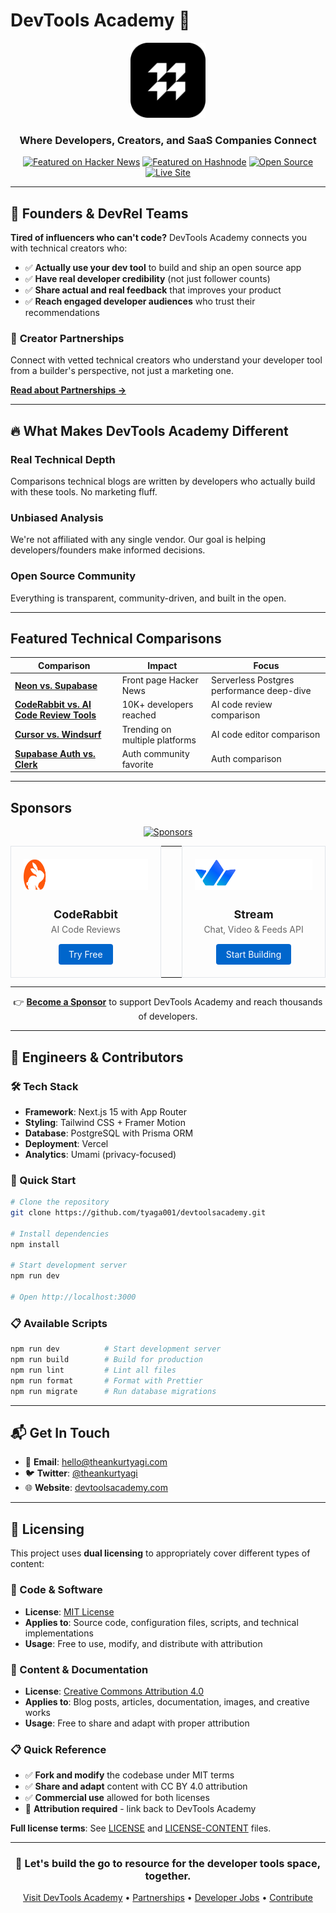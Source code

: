 # DevTools Academy 🚀

<div align="center">
  <img src="public/icons/icon-256x256.png" alt="DevTools Academy Logo" width="120" height="120" />
  
  <h3>Where Developers, Creators, and SaaS Companies Connect</h3>
  
  [![Featured on Hacker News](https://img.shields.io/badge/Featured-Hacker%20News-orange?style=flat-square)](https://news.ycombinator.com)
  [![Featured on Hashnode](https://img.shields.io/badge/Featured-Hashnode-blue?style=flat-square)](https://hashnode.com)
  [![Open Source](https://img.shields.io/badge/Open%20Source-❤️-red?style=flat-square)](https://github.com/tyaga001/devtoolsacademy)
  [![Live Site](https://img.shields.io/badge/Live-devtoolsacademy.com-green?style=flat-square)](https://www.devtoolsacademy.com)
</div>

---

## 🎯 **Founders & DevRel Teams**

**Tired of influencers who can't code?** DevTools Academy connects you with technical creators who:

- ✅ **Actually use your dev tool** to build and ship an open source app
- ✅ **Have real developer credibility** (not just follower counts)
- ✅ **Share actual and real feedback** that improves your product
- ✅ **Reach engaged developer audiences** who trust their recommendations

### 🤝 **Creator Partnerships**

Connect with vetted technical creators who understand your developer tool from a builder's perspective, not just a marketing one.

**[Read about Partnerships →](https://www.devtoolsacademy.com/creator-partnerships)**

---

## 🔥 **What Makes DevTools Academy Different**

### **Real Technical Depth**

Comparisons technical blogs are written by developers who actually build with these tools. No marketing fluff.

### **Unbiased Analysis**

We're not affiliated with any single vendor. Our goal is helping developers/founders make informed decisions.

### **Open Source Community**

Everything is transparent, community-driven, and built in the open.

---

## **Featured Technical Comparisons**

| Comparison                                                                                                                | Impact                         | Focus                                     |
| ------------------------------------------------------------------------------------------------------------------------- | ------------------------------ | ----------------------------------------- |
| [**Neon vs. Supabase**](https://www.devtoolsacademy.com/blog/neon-vs-supabase)                                            | Front page Hacker News         | Serverless Postgres performance deep-dive |
| [**CodeRabbit vs. AI Code Review Tools**](https://www.devtoolsacademy.com/blog/coderabbit-vs-others-ai-code-review-tools) | 10K+ developers reached        | AI code review comparison                 |
| [**Cursor vs. Windsurf**](https://www.devtoolsacademy.com/blog/cursor-vs-windsurf)                                        | Trending on multiple platforms | AI code editor comparison                 |
| [**Supabase Auth vs. Clerk**](https://www.devtoolsacademy.com/blog/supabase-vs-clerk)                                     | Auth community favorite        | Auth comparison                           |

---

## **Sponsors**

<div align="center">

[![Sponsors](https://img.shields.io/badge/Sponsors-💎%20Trusted-blue)](https://www.devtoolsacademy.com/creator-partnerships/)

<table>
  <tr>
    <td align="center" width="350px" style="padding: 20px; border: 1px solid #e1e5e9; border-radius: 8px; margin: 10px;">
      <a href="https://coderabbit.ai/?ref=devtoolsacademy" target="_blank" rel="noopener noreferrer">
        <img src="https://raw.githubusercontent.com/tyaga001/devtoolsacademy/main/src/assets/coderabbit.svg" alt="CodeRabbit" height="50" style="margin-bottom: 15px;" />
      </a>
      <br />
      <h4 style="margin: 10px 0 5px 0; font-size: 18px;">CodeRabbit</h4>
      <p style="margin: 5px 0; color: #666; font-size: 14px;">AI Code Reviews</p>
      <a href="https://www.coderabbit.ai/?ref=devtoolsacademy" target="_blank" rel="noopener noreferrer" style="display: inline-block; margin-top: 10px; padding: 8px 16px; background: #0066cc; color: white; text-decoration: none; border-radius: 4px; font-size: 14px;">Try Free</a>
    </td>
    <td width="50px"></td>
    <td align="center" width="350px" style="padding: 20px; border: 1px solid #e1e5e9; border-radius: 8px; margin: 10px;">
      <a href="https://getstream.io/?utm_source=opensource&utm_medium=referral&utm_content=&utm_campaign=devtoolsacademy" target="_blank" rel="noopener noreferrer">
        <img src="https://raw.githubusercontent.com/tyaga001/devtoolsacademy/main/src/assets/stream.png" alt="Stream" height="50" style="margin-bottom: 15px;" />
      </a>
      <br />
      <h4 style="margin: 10px 0 5px 0; font-size: 18px;">Stream</h4>
      <p style="margin: 5px 0; color: #666; font-size: 14px;">Chat, Video & Feeds API</p>
      <a href="https://getstream.io/chat/react-chat/tutorial/?utm_source=opensource&utm_medium=referral&utm_content=&utm_campaign=devtoolsacademy" target="_blank" rel="noopener noreferrer" style="display: inline-block; margin-top: 10px; padding: 8px 16px; background: #0066cc; color: white; text-decoration: none; border-radius: 4px; font-size: 14px;">Start Building</a>
    </td>
  </tr>
</table>

---

👉 [**Become a Sponsor**](https://www.devtoolsacademy.com/creator-partnerships/) to support DevTools Academy and reach thousands of developers.

</div>

---

## 💼 **Engineers & Contributors**

### **🛠️ Tech Stack**

- **Framework**: Next.js 15 with App Router
- **Styling**: Tailwind CSS + Framer Motion
- **Database**: PostgreSQL with Prisma ORM
- **Deployment**: Vercel
- **Analytics**: Umami (privacy-focused)

### **🚀 Quick Start**

```bash
# Clone the repository
git clone https://github.com/tyaga001/devtoolsacademy.git

# Install dependencies
npm install

# Start development server
npm run dev

# Open http://localhost:3000
```

### **📋 Available Scripts**

```bash
npm run dev          # Start development server
npm run build        # Build for production
npm run lint         # Lint all files
npm run format       # Format with Prettier
npm run migrate      # Run database migrations
```

---

## 📬 **Get In Touch**

- 💌 **Email**: [hello@theankurtyagi.com](mailto:hello@theankurtyagi.com)
- 🐦 **Twitter**: [@theankurtyagi](https://twitter.com/theankurtyagi)
- 🌐 **Website**: [devtoolsacademy.com](https://www.devtoolsacademy.com)

---

## 📄 **Licensing**

This project uses **dual licensing** to appropriately cover different types of content:

### **🔧 Code & Software**

- **License**: [MIT License](LICENSE)
- **Applies to**: Source code, configuration files, scripts, and technical implementations
- **Usage**: Free to use, modify, and distribute with attribution

### **📝 Content & Documentation**

- **License**: [Creative Commons Attribution 4.0](LICENSE-CONTENT)
- **Applies to**: Blog posts, articles, documentation, images, and creative works
- **Usage**: Free to share and adapt with proper attribution

### **📋 Quick Reference**

- ✅ **Fork and modify** the codebase under MIT terms
- ✅ **Share and adapt** content with CC BY 4.0 attribution
- ✅ **Commercial use** allowed for both licenses
- 🙏 **Attribution required** - link back to DevTools Academy

**Full license terms**: See [LICENSE](LICENSE) and [LICENSE-CONTENT](LICENSE-CONTENT) files.

---

<div align="center">
  <h3>🚀 Let's build the go to resource for the developer tools space, together.</h3>
  
  <p>
    <a href="https://www.devtoolsacademy.com">Visit DevTools Academy</a> •
    <a href="https://www.devtoolsacademy.com/creator-partnerships">Partnerships</a> •
    <a href="https://www.devtoolsacademy.com/jobs">Developer Jobs</a> •
    <a href="CONTRIBUTING.md">Contribute</a>
  </p>
</div>
